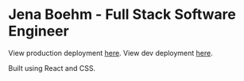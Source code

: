 # Jena Boehm - Full Stack Software Engineer


View production deployment [here](https://www.jenaluxboehm.com/). 
View dev deployment [here](https://jena-boehm-portfolio-dev.netlify.app/). 

Built using React and CSS.
